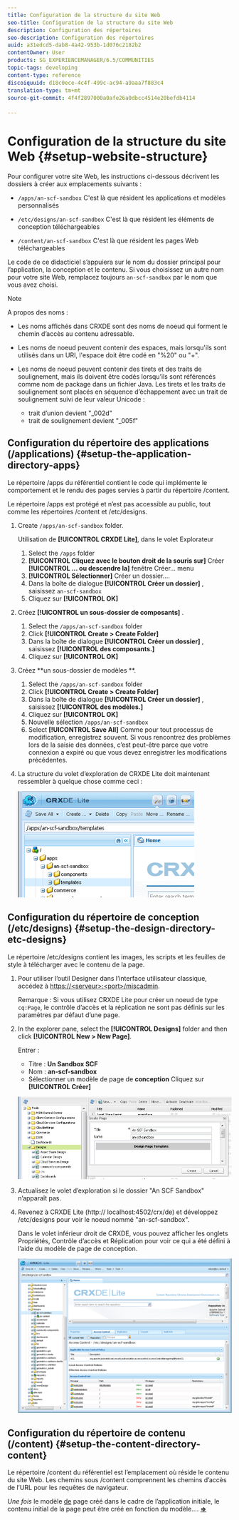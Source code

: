 ```yaml
---
title: Configuration de la structure du site Web
seo-title: Configuration de la structure du site Web
description: Configuration des répertoires
seo-description: Configuration des répertoires
uuid: a31edcd5-dab8-4a42-953b-1d076c2182b2
contentOwner: User
products: SG_EXPERIENCEMANAGER/6.5/COMMUNITIES
topic-tags: developing
content-type: reference
discoiquuid: d18c0ece-4c4f-499c-ac94-a9aaa7f883c4
translation-type: tm+mt
source-git-commit: 4f4f2897000a0afe26a0dbcc4514e20befdb4114

---
```



# Configuration de la structure du site Web {#setup-website-structure}

Pour configurer votre site Web, les instructions ci-dessous décrivent les dossiers à créer aux emplacements suivants :

* `/apps/an-scf-sandbox`
C&#39;est là que résident les applications et modèles personnalisés

* `/etc/designs/an-scf-sandbox`
C&#39;est là que résident les éléments de conception téléchargeables

* `/content/an-scf-sandbox`
C&#39;est là que résident les pages Web téléchargeables

Le code de ce didacticiel s’appuiera sur le nom du dossier principal pour l’application, la conception et le contenu. Si vous choisissez un autre nom pour votre site Web, remplacez toujours `an-scf-sandbox` par le nom que vous avez choisi.

>[!NOTE]
>
>A propos des noms :
>
>* Les noms affichés dans CRXDE sont des noms de noeud qui forment le chemin d’accès au contenu adressable.
>* Les noms de noeud peuvent contenir des espaces, mais lorsqu&#39;ils sont utilisés dans un URI, l&#39;espace doit être codé en &quot;%20&quot; ou &quot;+&quot;.
>* Les noms de noeud peuvent contenir des tirets et des traits de soulignement, mais ils doivent être codés lorsqu’ils sont référencés comme nom de package dans un fichier Java. Les tirets et les traits de soulignement sont placés en séquence d’échappement avec un trait de soulignement suivi de leur valeur Unicode :
>
>   * trait d’union devient &quot;_002d&quot;
>   * trait de soulignement devient &quot;_005f&quot;

## Configuration du répertoire des applications (/applications) {#setup-the-application-directory-apps}

Le répertoire /apps du référentiel contient le code qui implémente le comportement et le rendu des pages servies à partir du répertoire /content.

Le répertoire /apps est protégé et n’est pas accessible au public, tout comme les répertoires /content et /etc/designs.

1. Create `/apps/an-scf-sandbox` folder.

   Utilisation de **[!UICONTROL CRXDE Lite]**, dans le volet Explorateur

   1. Select the `/apps` folder
   1. **[!UICONTROL Cliquez avec le bouton droit de la souris sur]** Créer **[!UICONTROL ... ou descendre la]** fenêtre Créer... menu
   1. **[!UICONTROL Sélectionner]** Créer un dossier....
   1. Dans la boîte de dialogue **[!UICONTROL Créer un dossier]** , saisissez `an-scf-sandbox`
   1. Cliquez sur **[!UICONTROL OK]**

1. Créez **[!UICONTROL un sous-dossier de composants]** .

   1. Select the `/apps/an-scf-sandbox` folder
   1. Click **[!UICONTROL Create > Create Folder]**
   1. Dans la boîte de dialogue **[!UICONTROL Créer un dossier]** , saisissez **[!UICONTROL des composants.]**
   1. Cliquez sur **[!UICONTROL OK]**

1. Créez **un sous-dossier de modèles **.

   1. Select the `/apps/an-scf-sandbox` folder
   1. Click **[!UICONTROL Create > Create Folder]**
   1. Dans la boîte de dialogue **[!UICONTROL Créer un dossier]** , saisissez **[!UICONTROL des modèles.]**
   1. Cliquez sur **[!UICONTROL OK]**
   1. Nouvelle sélection `/apps/an-scf-sandbox`
   1. Select **[!UICONTROL Save All]**
   Comme pour tout processus de modification, enregistrez souvent. Si vous rencontrez des problèmes lors de la saisie des données, c’est peut-être parce que votre connexion a expiré ou que vous devez enregistrer les modifications précédentes.

1. La structure du volet d’exploration de CRXDE Lite doit maintenant ressembler à quelque chose comme ceci :

   ![chlimage_1-44](assets/chlimage_1-44.png)

## Configuration du répertoire de conception (/etc/designs) {#setup-the-design-directory-etc-designs}

Le répertoire /etc/designs contient les images, les scripts et les feuilles de style à télécharger avec le contenu de la page.

1. Pour utiliser l’outil Designer dans l’interface utilisateur classique, accédez à [https://&lt;serveur>:&lt;port>/miscadmin](http://localhost:4502/miscadmin).

   Remarque : Si vous utilisez CRXDE Lite pour créer un noeud de type `cq:Page`, le contrôle d’accès et la réplication ne sont pas définis sur les paramètres par défaut d’une page.

1. In the explorer pane, select the **[!UICONTROL Designs]** folder and then click **[!UICONTROL New > New Page]**.

   Entrer :

   * Titre : **Un Sandbox SCF**
   * Nom : **an-scf-sandbox**
   * Sélectionner un modèle de page de **conception**
   Cliquez sur **[!UICONTROL Créer]**

   ![chlimage_1-45](assets/chlimage_1-45.png)

1. Actualisez le volet d’exploration si le dossier &quot;An SCF Sandbox&quot; n’apparaît pas.

1. Revenez à CRXDE Lite (http:// localhost:4502/crx/de) et développez /etc/designs pour voir le noeud nommé &quot;an-scf-sandbox&quot;.

   Dans le volet inférieur droit de CRXDE, vous pouvez afficher les onglets Propriétés, Contrôle d’accès et Réplication pour voir ce qui a été défini à l’aide du modèle de page de conception.

   ![chlimage_1-46](assets/chlimage_1-46.png)

## Configuration du répertoire de contenu (/content) {#setup-the-content-directory-content}

Le répertoire /content du référentiel est l’emplacement où réside le contenu du site Web. Les chemins sous /content comprennent les chemins d’accès de l’URL pour les requêtes de navigateur.

*Une fois* le modèle [de](initial-app.md#createthepagetemplate) page créé dans le cadre de l’application initiale, le contenu initial de la page peut être créé en fonction du modèle.... [**⇒**](initial-app.md)
